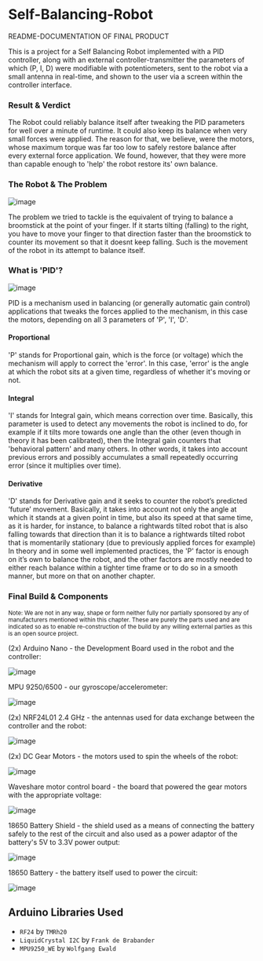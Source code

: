 # Self-Balancing-Robot
README-DOCUMENTATION OF FINAL PRODUCT

This is a project for a Self Balancing Robot implemented with a PID controller, along with an external controller-transmitter the parameters of which (P, I, D) were modifiable with potentiometers, sent to the robot via a small antenna in real-time, and shown to the user via a screen within the controller interface.

### Result & Verdict

The Robot could reliably balance itself after tweaking the PID parameters for well over a minute of runtime. It could also keep its balance when very small forces were applied. The reason for that, we believe, were the motors, whose maximum torque was far too low to safely restore balance after every external force application. We found, however, that they were more than capable enough to 'help' the robot restore its' own balance.

### The Robot & The Problem

![image](https://user-images.githubusercontent.com/85502727/211286341-6cc500b6-dd4f-448a-903a-a8ca0f5fd206.png)

The problem we tried to tackle is the equivalent of trying to balance a broomstick at the point of your finger. If it starts tilting (falling) to the right, you have to move your finger to that direction faster than the broomstick to counter its movement so that it doesnt keep falling. Such is the movement of the robot in its attempt to balance itself. 

### What is 'PID'?

![image](https://user-images.githubusercontent.com/85502727/211288493-f618b9b6-6302-440d-a427-da46e0e66604.png)

PID is a mechanism used in balancing (or generally automatic gain control) applications that tweaks the forces applied to the mechanism, in this case the motors, depending on all 3 parameters of 'P', 'I', 'D'. 
#### Proportional
'P' stands for Proportional gain, which is the force (or voltage) which the mechanism will apply to correct the 'error'. In this case, 'error' is the angle at which the robot sits at a given time, regardless of whether it's moving or not. 
#### Integral
'I' stands for Integral gain, which means correction over time. Basically, this parameter is used to detect any movements the robot is inclined to do, for example if it tilts more towards one angle than the other (even though in theory it has been calibrated), then the Integral gain counters that 'behavioral pattern' and many others. In other words, it takes into account previous errors and possibly accumulates a small repeatedly occurring error (since it multiplies over time). 
#### Derivative
'D' stands for Derivative gain and it seeks to counter the robot’s predicted ‘future’ movement. Basically, it takes into account not only the angle at which it stands at a given point in time, but also its speed at that same time, as it is harder, for instance, to balance a rightwards tilted robot that is also falling towards that direction than it is to balance a rightwards tilted robot that is momentarily stationary (due to previously applied forces for example)  In theory and in some well implemented practices, the 'P' factor is enough on it’s own to balance the robot, and the other factors are mostly needed to either reach balance within a tighter time frame or to do so in a smooth manner, but more on that on another chapter.

### Final Build & Components
<sub> Note: We are not in any way, shape or form neither fully nor partially sponsored by any of manufacturers mentioned within this chapter. These are purely the parts used and are indicated so as to enable re-construction of the build by any willing external parties as this is an open source project. <sub>

(2x) Arduino Nano - the Development Board used in the robot and the controller:
  
  ![image](https://user-images.githubusercontent.com/85502727/211302574-4858270a-e53b-4300-aad7-e04388e31a7d.png)


MPU 9250/6500 - our gyroscope/accelerometer:
  
  ![image](https://user-images.githubusercontent.com/85502727/211302731-3a1371b1-bee2-4a21-be91-8d25317fbee2.png)


(2x) NRF24L01 2.4 GHz - the antennas used for data exchange between the controller and the robot:
  
  ![image](https://user-images.githubusercontent.com/85502727/211302890-82fa659f-fd86-46b3-a258-83e731cead0f.png)


(2x) DC Gear Motors - the motors used to spin the wheels of the robot:
 
  ![image](https://user-images.githubusercontent.com/85502727/211303588-1f49b88f-a3f0-4e04-ad51-c892a1abb89d.png)


Waveshare motor control board - the board that powered the gear motors with the appropriate voltage:
  
  ![image](https://user-images.githubusercontent.com/85502727/211303561-10ae012e-05a9-4fb4-a650-570b0b85141c.png)


18650 Battery Shield - the shield used as a means of connecting the battery safely to the rest of the circuit and also used as a power adaptor of the battery's 5V to 3.3V power output:
  
  ![image](https://user-images.githubusercontent.com/85502727/211303840-d92bc0a7-0738-48c7-9658-00c9524394d4.png)


18650 Battery - the battery itself used to power the circuit:
  
  ![image](https://user-images.githubusercontent.com/85502727/211307156-86df0010-f314-48e3-b3e4-b0b88fa11951.png)


## Arduino Libraries Used

- `RF24` by `TMRh20`
- `LiquidCrystal I2C` by `Frank de Brabander`
- `MPU9250_WE` by `Wolfgang Ewald`

